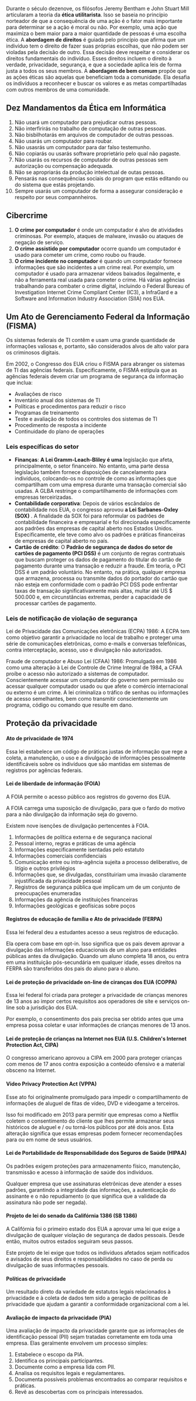 Durante o século dezenove, os filósofos Jeremy Bentham e John Stuart Mill articularam a teoria da **ética utilitarista**. Isso se baseia no princípio norteador de que a consequência de uma ação é o fator mais importante para determinar se a ação é moral ou não. Por exemplo, uma ação que maximiza o bem maior para a maior quantidade de pessoas é uma escolha ética.
A **abordagem de direitos** é guiada pelo princípio que afirma que um indivíduo tem o direito de fazer suas próprias escolhas, que não podem ser violadas pela decisão de outro. Essa decisão deve respeitar e considerar os direitos fundamentais do indivíduo. Esses direitos incluem o direito à verdade, privacidade, segurança, e que a sociedade aplica leis de forma justa a todos os seus membros.
A **abordagem de bem comum** propõe que as ações éticas são aquelas que beneficiam toda a comunidade. Ela desafia os indivíduos a reconhecer e buscar os valores e as metas compartilhadas com outros membros de uma comunidade.

## Dez Mandamentos da Ética em Informática
1.  Não usará um computador para prejudicar outras pessoas.
2. Não interfirirás no trabalho de computação de outras pessoas.
3. Não bisbilhotarás em arquivos de computador de outras pessoas.
4. Não usarás um computador para roubar.
5. Não usasrás um computador para dar falso testemunho.
6. Não copiarás ou usarás software proprietário pelo qual não pagaste.
7. Não usarás os recursos de computador de outras pessoas sem autorização ou compensação adequada.
8. Não se apropriarás da produção intelectual de outas pessoas.
9. Pensarás nas consequências sociais do program que estás editando ou do sistema que estás projetando.
10. Sempre usarás um computador de forma a assegurar consideração e respeito por seus compannheiros.

## Cibercrime
1. **O crime por computador** é onde um computador é alvo de atividades criminosas. Por exemplo, ataques de malware, invasão ou ataques de negação de serviço.
2. **O crime assistido por computador** ocorre quando um computador é usado para cometer um crime, como roubo ou fraude.
3. **O crime incidente no computador** é quando um computador fornece informações que são incidentes a um crime real. Por exemplo, um computador é usado para armazenar vídeos baixados ilegalmente, e não a ferramenta real usada para cometer o crime.
Há várias agências trabalhando para combater o crime digital, incluindo o Federal Bureau of Investigation Internet Crime Compliant Center (IC3), a InfraGard e a Software and Information Industry Association (SIIA) nos EUA.

## Um Ato de Gerenciamento Federal da Informação (FISMA)

Os sistemas federais de TI contêm e usam uma grande quantidade de informações valiosas e, portanto, são considerados alvos de alto valor para os criminosos digitais.

Em 2002, o Congresso dos EUA criou o FISMA para abranger os sistemas de TI das agências federais. Especificamente, o FISMA estipula que as agências federais devem criar um programa de segurança da informação que inclua:

- Avaliações de risco
- Inventário anual dos sistemas de TI
- Políticas e procedimentos para reduzir o risco
- Programas de treinamento
- Teste e avaliação de todos os controles dos sistemas de TI
- Procedimento de resposta a incidente
- Continuidade do plano de operações

### Leis específicas do setor
- **Finanças**: **A Lei Gramm-Leach-Bliley é uma** legislação que afeta, principalmente, o setor financeiro. No entanto, uma parte dessa legislação também fornece disposições de cancelamento para indivíduos, colocando-os no controle de como as informações que compartilham com uma empresa durante uma transação comercial são usadas. A GLBA restringe o compartilhamento de informações com empresas terceirizadas.
- **Contabilidade corporativa**: Depois de vários escândalos de contabilidade nos EUA, o congresso aprovou **a Lei Sarbanes-Oxley (SOX)** . A finalidade da SOX foi para reformular os padrões de contabilidade financeira e empresarial e foi direcionada especificamente aos padrões das empresas de capital aberto nos Estados Unidos. Especificamente, ele teve como alvo os padrões e práticas financeiras de empresas de capital aberto no país.
- **Cartão de crédito**: O **Padrão de segurança de dados do setor de cartões de pagamento (PCI DSS)** é um conjunto de regras contratuais que buscam proteger os dados de pagamento do titular do cartão de pagamento durante uma transação e reduzir a fraude. Em teoria, o PCI DSS é um padrão voluntário. No entanto, na prática, qualquer empresa que armazena, processa ou transmite dados do portador do cartão que não esteja em conformidade com o padrão PCI DSS pode enfrentar taxas de transação significativamente mais altas, multar até US $ 500.000 e, em circunstâncias extremas, perder a capacidade de processar cartões de pagamento.
### Leis de notificação de violação de segurança
Lei de Privacidade das Comunicações eletrônicas (ECPA) 1986:
A ECPA tem como objetivo garantir a privacidade no local de trabalho e proteger uma série de comunicações eletrônicas, como e-mails e conversas telefônicas, contra interceptação, acesso, uso e divulgação não autorizados.

Fraude de computador e Abuso Lei (CFAA) 1986:
Promulgada em 1986 como uma alteração à Lei de Controle de Crime Integral de 1984, a CFAA proíbe o acesso não autorizado a sistemas de computador. Conscientemente acessar um computador do governo sem permissão ou acessar qualquer computador usado ou que afete o comércio internacional ou externo é um crime. A lei criminaliza o tráfico de senhas ou informações de acesso semelhantes, bem como transmitir conscientemente um programa, código ou comando que resulte em dano.

## Proteção da privacidade
#### Ato de privacidade de 1974
Essa lei estabelece um código de práticas justas de informação que rege a coleta, a manutenção, o uso e a divulgação de informações pessoalmente identificáveis sobre os indivíduos que são mantidas em sistemas de registros por agências federais.
#### Lei de liberdade de informação (FOIA)
A FOIA permite o acesso público aos registros do governo dos EUA.

A FOIA carrega uma suposição de divulgação, para que o fardo do motivo para a não divulgação da informação seja do governo. 

Existem nove isenções de divulgação pertencentes à FOIA.

1. Informações de política externa e de segurança nacional
2. Pessoal interno, regras e práticas de uma agência
3. Informações especificamente isentadas pelo estatuto
4. Informações comerciais confidenciais
5. Comunicação entre ou intra-agência sujeita a processo deliberativo, de litígio e outros privilégios
6. Informações que, se divulgadas, constituiriam uma invasão claramente injustificada da privacidade pessoal
7. Registros de segurança pública que implicam um de um conjunto de preocupações enumeradas
8. Informações da agência de instituições financeiras
9. Informações geológicas e geofísicas sobre poços
#### Registros de educação de família e Ato de privacidade (FERPA)
Essa lei federal deu a estudantes acesso a seus registros de educação.

Ela opera com base em opt-in. Isso significa que os pais devem aprovar a divulgação das informações educacionais de um aluno para entidades públicas antes da divulgação. Quando um aluno completa 18 anos, ou entra em uma instituição pós-secundária em qualquer idade, esses direitos na FERPA são transferidos dos pais do aluno para o aluno.
#### Lei de proteção de privacidade on-line de ciranças dos EUA (COPPA)
Essa lei federal foi criada para proteger a privacidade de crianças menores de 13 anos ao impor certos requisitos aos operadores de site e serviços on-line sob a jurisdição dos EUA.

Por exemplo, o consentimento dos pais precisa ser obtido antes que uma empresa possa coletar e usar informações de crianças menores de 13 anos.
#### Lei de proteção de crianças na Internet nos EUA (U.S. Children's Internet Protection Act, CIPA)
O congresso americano aprovou a CIPA em 2000 para proteger crianças com menos de 17 anos contra exposição a conteúdo ofensivo e a material obsceno na Internet.
#### Video Privacy Protection Act (VPPA)
Esse ato foi originalmente promulgado para impedir o compartilhamento de informações de aluguel de fitas de vídeo, DVD e videogame a terceiros.

Isso foi modificado em 2013 para permitir que empresas como a Netflix coletem o consentimento do cliente que lhes permite armazenar seus históricos de aluguel e / ou torná-los públicos por até dois anos. Esta alteração significa que essas empresas podem fornecer recomendações para ou em nome de seus usuários.
#### Lei de Portabilidade de Responsabilidade dos Seguros de Saúde (HIPAA)
Os padrões exigem proteções para armazenamento físico, manutenção, transmissão e acesso à informação de saúde dos indivíduos.

Qualquer empresa que use assinaturas eletrônicas deve atender a esses padrões, garantindo a integridade das informações, a autenticação do assinante e o não repudiamento (o que significa que a validade da assinatura não pode ser negada).
#### Projeto de lei do senado da Califórnia 1386 (SB 1386)
A Califórnia foi o primeiro estado dos EUA a aprovar uma lei que exige a divulgação de qualquer violação de segurança de dados pessoais. Desde então, muitos outros estados seguiram seus passos.

Este projeto de lei exige que todos os indivíduos afetados sejam notificados e avisados de seus direitos e responsabilidades no caso de perda ou divulgação de suas informações pessoais.
#### Políticas de privacidade
Um resultado direto da variedade de estatutos legais relacionados à privacidade e à coleta de dados tem sido a geração de políticas de privacidade que ajudam a garantir a conformidade organizacional com a lei.
#### Avaliação de impacto da privacidade (PIA)
Uma avaliação de impacto da privacidade garante que as informações de identificação pessoal (PII) sejam tratadas corretamente em toda uma empresa. Elas geralmente envolvem um processo simples:

1. Estabelece o escopo da PIA.
2. Identifica os principais participantes.
3. Documente como a empresa lida com PII.
4. Analisa os requisitos legais e regulamentares.
5. Documenta possíveis problemas encontrados ao comparar requisitos e práticas.
6. Revê as descobertas com os principais interessados.

